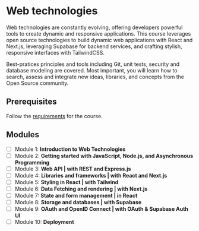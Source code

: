 
# Web technologies

Web technologies are constantly evolving, offering developers powerful tools to create dynamic and responsive applications. This course leverages open source technologies to build dynamic web applications with React and Next.js, leveraging Supabase for backend services, and crafting stylish, responsive interfaces with TailwindCSS.

Best-pratices principles and tools including Git, unit tests, security and database modeling are covered. Most important, you will learn how to search, assess and integrate new ideas, libraries, and concepts from the Open Source community.

## Prerequisites

Follow the [requirements](./REQUIREMENTS.md) for the course.

## Modules

- [ ] Module 1: **Introduction to Web Technologies**
- [ ] Module 2: **Getting started with JavaScript, Node.js, and Asynchronous Programming**
- [ ] Module 3: **Web API | with REST and Express.js**
- [ ] Module 4: **Libraries and frameworks | with React and Next.js**
- [ ] Module 5: **Styling in React | with Tailwind**
- [ ] Module 6: **Data Fetching and rendering | with Next.js**
- [ ] Module 7: **State and form management | in React**
- [ ] Module 8: **Storage and databases | with Supabase**
- [ ] Module 9: **OAuth and OpenID Connect | with OAuth & Supabase Auth UI**
- [ ] Module 10: **Deployment**
